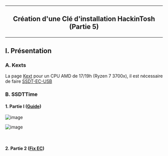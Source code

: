 --------------------------------------------------------------------------------------------------------------------------
## <p align='center'> Création d'une Clé d'installation HackinTosh (Partie 5) </p>

--------------------------------------------------------------------------------------------------------------------------
## I. Présentation
### A. Kexts
La page [Kext](https://dortania.github.io/OpenCore-Install-Guide/ktext.html#desktop) pour un CPU AMD de 17/19h (Ryzen 7 3700x), il est nécessaire de faire [SSDT-EC-USB](https://dortania.github.io/Getting-Started-With-ACPI/Universal/ec-fix.html)

### B. SSDTTime
#### 1. Partie I ([Guide](https://dortania.github.io/Getting-Started-With-ACPI/ssdt-methods/ssdt-easy.html))

![image](https://github.com/user-attachments/assets/7b1503dc-9b06-46fe-b8ef-cbbf55212099)


![image](https://github.com/user-attachments/assets/75721621-275c-46e1-978c-03cec20d7e7e)


<br />

#### 2. Partie 2 ([Fix EC](https://dortania.github.io/Getting-Started-With-ACPI/Universal/ec-methods/ssdttime.html))




